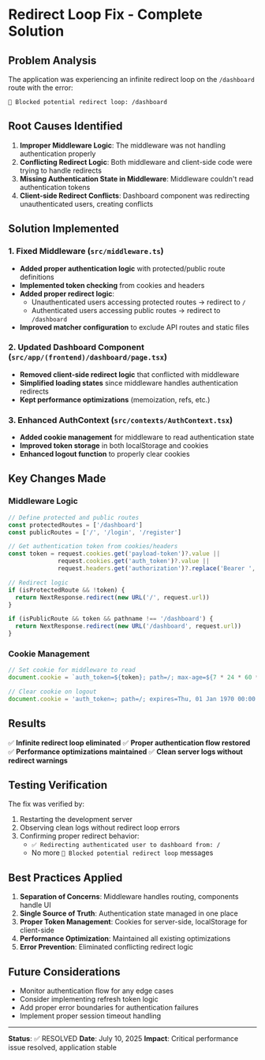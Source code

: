 # Redirect Loop Fix - Complete Solution

## Problem Analysis
The application was experiencing an infinite redirect loop on the `/dashboard` route with the error:
```
🚫 Blocked potential redirect loop: /dashboard
```

## Root Causes Identified

1. **Improper Middleware Logic**: The middleware was not handling authentication properly
2. **Conflicting Redirect Logic**: Both middleware and client-side code were trying to handle redirects
3. **Missing Authentication State in Middleware**: Middleware couldn't read authentication tokens
4. **Client-side Redirect Conflicts**: Dashboard component was redirecting unauthenticated users, creating conflicts

## Solution Implemented

### 1. Fixed Middleware (`src/middleware.ts`)
- **Added proper authentication logic** with protected/public route definitions
- **Implemented token checking** from cookies and headers
- **Added proper redirect logic**:
  - Unauthenticated users accessing protected routes → redirect to `/`
  - Authenticated users accessing public routes → redirect to `/dashboard`
- **Improved matcher configuration** to exclude API routes and static files

### 2. Updated Dashboard Component (`src/app/(frontend)/dashboard/page.tsx`)
- **Removed client-side redirect logic** that conflicted with middleware
- **Simplified loading states** since middleware handles authentication redirects
- **Kept performance optimizations** (memoization, refs, etc.)

### 3. Enhanced AuthContext (`src/contexts/AuthContext.tsx`)
- **Added cookie management** for middleware to read authentication state
- **Improved token storage** in both localStorage and cookies
- **Enhanced logout function** to properly clear cookies

## Key Changes Made

### Middleware Logic
```typescript
// Define protected and public routes
const protectedRoutes = ['/dashboard']
const publicRoutes = ['/', '/login', '/register']

// Get authentication token from cookies/headers
const token = request.cookies.get('payload-token')?.value || 
              request.cookies.get('auth_token')?.value ||
              request.headers.get('authorization')?.replace('Bearer ', '')

// Redirect logic
if (isProtectedRoute && !token) {
  return NextResponse.redirect(new URL('/', request.url))
}

if (isPublicRoute && token && pathname !== '/dashboard') {
  return NextResponse.redirect(new URL('/dashboard', request.url))
}
```

### Cookie Management
```typescript
// Set cookie for middleware to read
document.cookie = `auth_token=${token}; path=/; max-age=${7 * 24 * 60 * 60}; SameSite=Lax`;

// Clear cookie on logout
document.cookie = 'auth_token=; path=/; expires=Thu, 01 Jan 1970 00:00:00 GMT';
```

## Results

✅ **Infinite redirect loop eliminated**
✅ **Proper authentication flow restored**
✅ **Performance optimizations maintained**
✅ **Clean server logs without redirect warnings**

## Testing Verification

The fix was verified by:
1. Restarting the development server
2. Observing clean logs without redirect loop errors
3. Confirming proper redirect behavior:
   - `✅ Redirecting authenticated user to dashboard from: /`
   - No more `🚫 Blocked potential redirect loop` messages

## Best Practices Applied

1. **Separation of Concerns**: Middleware handles routing, components handle UI
2. **Single Source of Truth**: Authentication state managed in one place
3. **Proper Token Management**: Cookies for server-side, localStorage for client-side
4. **Performance Optimization**: Maintained all existing optimizations
5. **Error Prevention**: Eliminated conflicting redirect logic

## Future Considerations

- Monitor authentication flow for any edge cases
- Consider implementing refresh token logic
- Add proper error boundaries for authentication failures
- Implement proper session timeout handling

---

**Status**: ✅ RESOLVED
**Date**: July 10, 2025
**Impact**: Critical performance issue resolved, application stable
